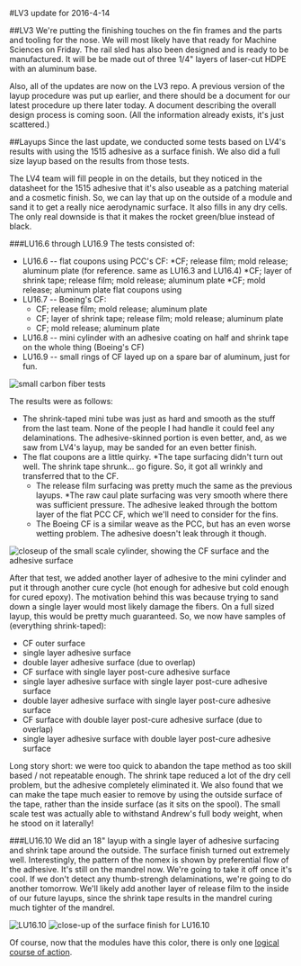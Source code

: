 #LV3 update for 2016-4-14

##LV3
We're putting the finishing touches on the fin frames and the parts and tooling for the nose. We will most likely have that ready for Machine Sciences on Friday. 
The rail sled has also been designed and is ready to be manufactured. It will be be made out of three 1/4" layers of laser-cut HDPE with an aluminum base.

Also, all of the updates are now on the LV3 repo. A previous version of the layup procedure was put up earlier, and there should be a document for our latest procedure up there later today.
A document describing the overall design process is coming soon. (All the information already exists, it's just scattered.)

##Layups
Since the last update, we conducted some tests based on LV4's results with using the 1515 adhesive as a surface finish.
We also did a full size layup based on the results from those tests.

The LV4 team will fill people in on the details, but they noticed in the datasheet for the 1515 adhesive that it's also useable as a patching material and a cosmetic finish. So, we can lay that up on the outside of a module and sand it to get a really nice aerodynamic surface. It also fills in any dry cells.
The only real downside is that it makes the rocket green/blue instead of black. 

###LU16.6 through LU16.9
The tests consisted of:
* LU16.6 -- flat coupons using PCC's CF:
	*CF; release film; mold release; aluminum plate (for reference. same as LU16.3 and LU16.4)
	*CF; layer of shrink tape; release film; mold release; aluminum plate
	*CF; mold release; aluminum plate flat coupons using
* LU16.7 -- Boeing's CF:
	* CF; release film; mold release; aluminum plate
	* CF; layer of shrink tape; release film; mold release; aluminum plate
	* CF; mold release; aluminum plate
* LU16.8 -- mini cylinder with an adhesive coating on half and shrink tape on the whole thing (Boeing's CF)
* LU16.9 -- small rings of CF layed up on a spare bar of aluminum, just for fun.

![small carbon fiber tests](coupons.jpg)

The results were as follows:
* The shrink-taped mini tube was just as hard and smooth as the stuff from the last team. None of the people I had handle it could feel any delaminations. The adhesive-skinned portion is even better, and, as we saw from LV4's layup, may be sanded for an even better finish.
* The flat coupons are a little quirky. 
	*The tape surfacing didn't turn out well. The shrink tape shrunk... go figure. So, it got all wrinkly and transferred that to the CF. 
	* The release film surfacing was pretty much the same as the previous layups. 
	*The raw caul plate surfacing was very smooth where there was sufficient pressure. The adhesive leaked through the bottom layer of the flat PCC CF, which we'll need to consider for the fins.
	* The Boeing CF is a similar weave as the PCC, but has an even worse wetting problem. The adhesive doesn't leak through it though.

![closeup of the small scale cylinder, showing the CF surface and the adhesive surface](LU16.8.jpg)

After that test, we added another layer of adhesive to the mini cylinder and put it through another cure cycle (hot enough for adhesive but cold enough for cured epoxy). 
The motivation behind this was because trying to sand down a single layer would most likely damage the fibers. On a full sized layup, this would be pretty much guaranteed. 
So, we now have samples of (everything shrink-taped):
* CF outer surface
* single layer adhesive surface
* double layer adhesive surface (due to overlap)
* CF surface with single layer post-cure adhesive surface
* single layer adhesive surface with single layer post-cure adhesive surface
* double layer adhesive surface with single layer post-cure adhesive surface
* CF surface with double layer post-cure adhesive surface (due to overlap)
* single layer adhesive surface with double layer post-cure adhesive surface

Long story short: we were too quick to abandon the tape method as too skill based / not repeatable enough. The shrink tape reduced a lot of the dry cell problem, but the adhesive completely eliminated it. 
We also found that we can make the tape much easier to remove by using the outside surface of the tape, rather than the inside surface (as it sits on the spool).
The small scale test was actually able to withstand Andrew's full body weight, when he stood on it laterally!

###LU16.10
We did an 18" layup with a single layer of adhesive surfacing and shrink tape around the outside. The surface finish turned out extremely well.
Interestingly, the pattern of the nomex is shown by preferential flow of the adhesive. 
It's still on the mandrel now. We're going to take it off once it's cool. 
If we don't detect any thumb-strengh delaminations, we're going to do another tomorrow. 
We'll likely add another layer of release film to the inside of our future layups, since the shrink tape results in the mandrel curing much tighter of the mandrel.

![LU16.10](LU16.10wide.jpg)
![close-up of the surface finish for LU16.10](LU16.10close.jpg)

Of course, now that the modules have this color, there is only one [logical course of action](pdxTile.jpg).
